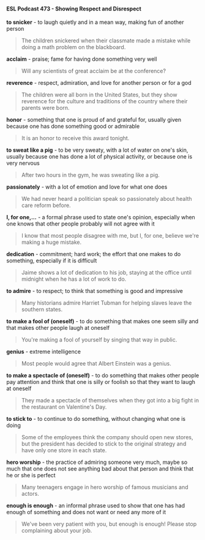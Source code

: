 #### ESL Podcast 473 - Showing Respect and Disrespect

**to snicker** - to laugh quietly and in a mean way, making fun of another person

> The children snickered when their classmate made a mistake while doing a
math problem on the blackboard.

**acclaim** - praise; fame for having done something very well

> Will any scientists of great acclaim be at the conference?

**reverence** - respect, admiration, and love for another person or for a god

> The children were all born in the United States, but they show reverence for the
culture and traditions of the country where their parents were born.

**honor** - something that one is proud of and grateful for, usually given because
one has done something good or admirable

> It is an honor to receive this award tonight.

**to sweat like a pig** - to be very sweaty, with a lot of water on one's skin, usually
because one has done a lot of physical activity, or because one is very nervous

> After two hours in the gym, he was sweating like a pig.

**passionately** - with a lot of emotion and love for what one does

> We had never heard a politician speak so passionately about health care
reform before.

**I, for one,...** - a formal phrase used to state one's opinion, especially when one
knows that other people probably will not agree with it

> I know that most people disagree with me, but I, for one, believe we're making a
huge mistake.

**dedication** - commitment; hard work; the effort that one makes to do something,
especially if it is difficult

> Jaime shows a lot of dedication to his job, staying at the office until midnight
when he has a lot of work to do.

**to admire** - to respect; to think that something is good and impressive

> Many historians admire Harriet Tubman for helping slaves leave the southern
states.

**to make a fool of (oneself)** - to do something that makes one seem silly and
that makes other people laugh at oneself

> You're making a fool of yourself by singing that way in public.

**genius** - extreme intelligence

> Most people would agree that Albert Einstein was a genius.

**to make a spectacle of (oneself)** - to do something that makes other people
pay attention and think that one is silly or foolish so that they want to laugh at
oneself

> They made a spectacle of themselves when they got into a big fight in the
restaurant on Valentine's Day.

**to stick to** - to continue to do something, without changing what one is doing

> Some of the employees think the company should open new stores, but the
president has decided to stick to the original strategy and have only one store in
each state.

**hero worship** - the practice of admiring someone very much, maybe so much
that one does not see anything bad about that person and think that he or she is
perfect

> Many teenagers engage in hero worship of famous musicians and actors.

**enough is enough** - an informal phrase used to show that one has had enough
of something and does not want or need any more of it

> We've been very patient with you, but enough is enough! Please stop
complaining about your job.

